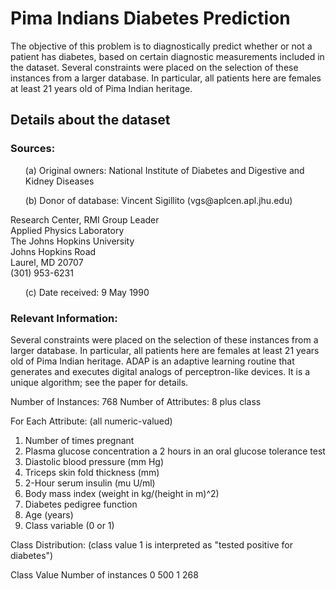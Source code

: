 # Pima Indians Diabetes Prediction
The objective of this problem is to diagnostically predict whether or not a patient has diabetes, based on certain diagnostic measurements included in the dataset. Several constraints were placed on the selection of these instances from a larger database. In particular, all patients here are females at least 21 years old of Pima Indian heritage.

## Details about the dataset
### Sources:
   <ol>(a) Original owners: National Institute of Diabetes and Digestive and Kidney Diseases <br></ol>
   <ol>(b) Donor of database: Vincent Sigillito (vgs@aplcen.apl.jhu.edu) <br></ol>
                          Research Center, RMI Group Leader <br>
                          Applied Physics Laboratory <br>
                          The Johns Hopkins University <br>
                          Johns Hopkins Road <br>
                          Laurel, MD 20707 <br>
                          (301) 953-6231 <br>
   <ol>(c) Date received: 9 May 1990 <br></ol>

### Relevant Information:
Several constraints were placed on the selection of these instances from a larger database.  In particular, all patients here are females at least 21 years old of Pima Indian heritage.  ADAP is an adaptive learning routine that generates and executes digital analogs of perceptron-like devices.  It is a unique algorithm; see the paper for details.

Number of Instances: 768
Number of Attributes: 8 plus class 

For Each Attribute: (all numeric-valued)
   1. Number of times pregnant
   2. Plasma glucose concentration a 2 hours in an oral glucose tolerance test
   3. Diastolic blood pressure (mm Hg)
   4. Triceps skin fold thickness (mm)
   5. 2-Hour serum insulin (mu U/ml)
   6. Body mass index (weight in kg/(height in m)^2)
   7. Diabetes pedigree function
   8. Age (years)
   9. Class variable (0 or 1)

Class Distribution: (class value 1 is interpreted as "tested positive for diabetes")

   Class Value  Number of instances
   0            500
   1            268
